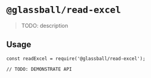 # `@glassball/read-excel`

> TODO: description

## Usage

```
const readExcel = require('@glassball/read-excel');

// TODO: DEMONSTRATE API
```
